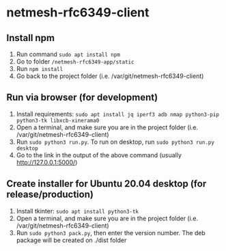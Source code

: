 # netmesh-rfc6349-client

## Install npm
1. Run command `sudo apt install npm`
2. Go to folder `/netmesh-rfc6349-app/static`
3. Run `npm install`
4. Go back to the project folder (i.e. /var/git/netmesh-rfc6349-client)

## Run via browser (for development)
1. Install requirements: `sudo apt install jq iperf3 adb nmap python3-pip python3-tk libxcb-xinerama0`
2. Open a terminal, and make sure you are in the project folder (i.e. /var/git/netmesh-rfc6349-client)
3. Run `sudo python3 run.py`. To run on desktop, run `sudo python3 run.py desktop`
4. Go to the link in the output of the above command (usually http://127.0.0.1:5000/)

## Create installer for Ubuntu 20.04 desktop (for release/production)
1. Install tkinter: `sudo apt install python3-tk`
2. Open a terminal, and make sure you are in the project folder (i.e. /var/git/netmesh-rfc6349-client)
3. Run `sudo python3 pack.py`, then enter the version number. The deb package will be created on ./dist folder
